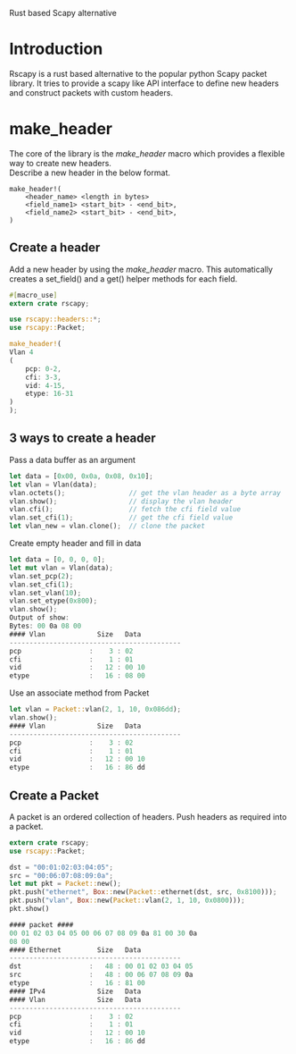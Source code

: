 Rust based Scapy alternative

Introduction
============
Rscapy is a rust based alternative to the popular python Scapy packet library. It tries to provide a scapy like API interface to define new headers and construct packets with custom headers.

make_header
===========
The core of the library is the *make_header* macro which provides a flexible way to create new headers.<br>
Describe a new header in the below format.
```
make_header!(
    <header_name> <length in bytes>
    <field_name1> <start_bit> - <end_bit>,
    <field_name2> <start_bit> - <end_bit>,
)
```

Create a header
---------------
Add a new header by using the *make_header* macro. This automatically creates a set_field() and a get() helper methods for each field.

```rust
#[macro_use]
extern crate rscapy;

use rscapy::headers::*;
use rscapy::Packet;

make_header!(
Vlan 4
(
    pcp: 0-2,
    cfi: 3-3,
    vid: 4-15,
    etype: 16-31
)
);
```
3 ways to create a header
-------------------------
Pass a data buffer as an argument
```rust
let data = [0x00, 0x0a, 0x08, 0x10];
let vlan = Vlan(data);
vlan.octets();                // get the vlan header as a byte array
vlan.show();                  // display the vlan header
vlan.cfi();                   // fetch the cfi field value
vlan.set_cfi(1);              // get the cfi field value
let vlan_new = vlan.clone();  // clone the packet
```
Create empty header and fill in data
```rust
let data = [0, 0, 0, 0];
let mut vlan = Vlan(data);
vlan.set_pcp(2);
vlan.set_cfi(1);
vlan.set_vlan(10);
vlan.set_etype(0x800);
vlan.show();
Output of show:
Bytes: 00 0a 08 00
#### Vlan             Size   Data
-------------------------------------------
pcp                 :    3 : 02
cfi                 :    1 : 01
vid                 :   12 : 00 10
etype               :   16 : 08 00
```
Use an associate method from Packet
```rust
let vlan = Packet::vlan(2, 1, 10, 0x086dd);
vlan.show();
#### Vlan             Size   Data
-------------------------------------------
pcp                 :    3 : 02
cfi                 :    1 : 01
vid                 :   12 : 00 10
etype               :   16 : 86 dd
```


Create a Packet
---------------
A packet is an ordered collection of headers. Push headers as required into a packet.
```rust
extern crate rscapy;
use rscapy::Packet;

dst = "00:01:02:03:04:05";
src = "00:06:07:08:09:0a";
let mut pkt = Packet::new();
pkt.push("ethernet", Box::new(Packet::ethernet(dst, src, 0x8100)));
pkt.push("vlan", Box::new(Packet::vlan(2, 1, 10, 0x0800)));
pkt.show()

#### packet ####
00 01 02 03 04 05 00 06 07 08 09 0a 81 00 30 0a
08 00
#### Ethernet         Size   Data
-------------------------------------------
dst                 :   48 : 00 01 02 03 04 05
src                 :   48 : 00 06 07 08 09 0a
etype               :   16 : 81 00
#### IPv4             Size   Data
#### Vlan             Size   Data
-------------------------------------------
pcp                 :    3 : 02
cfi                 :    1 : 01
vid                 :   12 : 00 10
etype               :   16 : 86 dd
```
